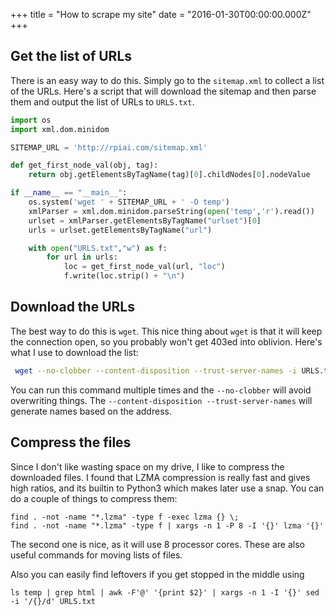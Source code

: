 +++
title = "How to scrape my site"
date = "2016-01-30T00:00:00.000Z"
+++

## Get the list of URLs
There is an easy way to do this. Simply go to the `sitemap.xml` to collect a list of the URLs. Here's a script that will download the sitemap and then parse them and output the list of URLs to `URLS.txt`.

```python
import os
import xml.dom.minidom

SITEMAP_URL = 'http://rpiai.com/sitemap.xml'

def get_first_node_val(obj, tag):
    return obj.getElementsByTagName(tag)[0].childNodes[0].nodeValue

if __name__ == "__main__":
    os.system('wget ' + SITEMAP_URL + ' -O temp')
    xmlParser = xml.dom.minidom.parseString(open('temp','r').read())
    urlset = xmlParser.getElementsByTagName("urlset")[0]
    urls = urlset.getElementsByTagName("url")

    with open("URLS.txt","w") as f:
        for url in urls:
            loc = get_first_node_val(url, "loc")
            f.write(loc.strip() + "\n")
```

## Download the URLs
The best way to do this is `wget`. This nice thing about `wget` is that it will keep the connection open, so you probably won't get 403ed into oblivion. Here's what I use to download the list:

```bash
 wget --no-clobber --content-disposition --trust-server-names -i URLS.txt
```

You can run this command multiple times and the `--no-clobber` will avoid overwriting things. The `--content-disposition --trust-server-names` will generate names based on the address.

## Compress the files
Since I don't like wasting space on my drive, I like to compress the downloaded files. I found that LZMA compression is really fast and gives high ratios, and its builtin to Python3 which makes later use a snap. You can do a couple of things to compress them:

```
find . -not -name "*.lzma" -type f -exec lzma {} \;
find . -not -name "*.lzma" -type f | xargs -n 1 -P 8 -I '{}' lzma '{}'
```

The second one is nice, as it will use 8 processor cores. These are also useful commands for moving lists of files.

Also you can easily find leftovers if you get stopped in the middle using

```
ls temp | grep html | awk -F'@' '{print $2}' | xargs -n 1 -I '{}' sed -i '/{}/d' URLS.txt
```
